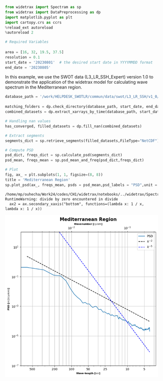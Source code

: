 ```python
from widetrax import Spectram as sp
from widetrax import DataPreprocessing as dp
import matplotlib.pyplot as plt
import cartopy.crs as ccrs
%reload_ext autoreload
%autoreload 2
```


```python
# Required Variables

area = [16, 32, 19.5, 37.5]
resolution = 0.1 
start_date = '20230801'  # the desired start date in YYYYMMDD format
end_date = '20230805'  
```

In this example, we use the SWOT data (L3_LR_SSH_Expert) version 1.0 to demonstrate the application of the widetrax model for calculating wave spectrum in the Mediterranean region.


```python
database_path = '/work/HELPDESK_SWOTLR/commun/data/swot/L3_LR_SSH/v1_0/Basic/'

matching_folders = dp.check_directory(database_path, start_date, end_date)
combined_datasets = dp.extract_xarrays_by_time(database_path, start_date, end_date, area)
```


```python
# Handling nan values
has_converged, filled_datasets = dp.fill_nan(combined_datasets)
```


```python
# Extract segments
segments_dict = sp.retrieve_segments(filled_datasets,FileType="NetCDF")
```


```python
# Compute PSD
psd_dict, freqs_dict = sp.calculate_psd(segments_dict)
psd_mean, freqs_mean = sp.psd_mean_and_freq(psd_dict,freqs_dict)
```


```python
# Plot
fig, ax_ = plt.subplots(1, 1, figsize=(8, 8))
title = 'Mediterranean Region'
sp.plot_psd(ax_, freqs_mean, psds = psd_mean,psd_labels = "PSD",unit = "m2",title=title)
```

    /home/mp/ouhecha/Work24/codes/CH1/widetrax/notebooks/../widetrax/Spectram.py:221: RuntimeWarning: divide by zero encountered in divide
      ax2 = ax.secondary_xaxis("bottom", functions=(lambda x: 1 / x, lambda x: 1 / x))



    
![png](medregion_7_1.png)
    

